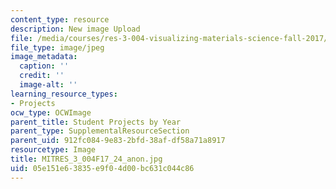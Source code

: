 ```yaml
---
content_type: resource
description: New image Upload
file: /media/courses/res-3-004-visualizing-materials-science-fall-2017/05e151e63835e9f04d00bc631c044c86_MITRES_3_004F17_24_anon.jpg
file_type: image/jpeg
image_metadata:
  caption: ''
  credit: ''
  image-alt: ''
learning_resource_types:
- Projects
ocw_type: OCWImage
parent_title: Student Projects by Year
parent_type: SupplementalResourceSection
parent_uid: 912fc084-9e83-2bfd-38af-df58a71a8917
resourcetype: Image
title: MITRES_3_004F17_24_anon.jpg
uid: 05e151e6-3835-e9f0-4d00-bc631c044c86
---
```

